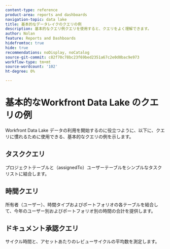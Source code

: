 ```yaml
---
content-type: reference
product-area: reports and dashboards
navigation-topic: data lake
title: 基本的なデータレイクのクエリの例
description: 基本的なクエリ例クエリを使用すると、クエリをよく理解できます。
author: Nolan
feature: Reports and Dashboards
hidefromtoc: true
hide: true
recommendations: noDisplay, noCatalog
source-git-commit: c82f70c78bc23f69bed2351a67c2e0d0bac9e973
workflow-type: tm+mt
source-wordcount: '102'
ht-degree: 0%

---
```


# 基本的なWorkfront Data Lake のクエリの例

Workfront Data Lake データの利用を開始するのに役立つように、以下に、クエリに慣れるために使用できる、基本的なクエリの例を示します。

## タスククエリ

プロジェクトテーブルと（assignedTo）ユーザーテーブルをシンプルなタスクリストに結合します。



## 時間クエリ

所有者（ユーザー）、時間タイプおよびポートフォリオの各テーブルを結合して、今年のユーザー別およびポートフォリオ別の時間の合計を提供します。



## ドキュメント承認クエリ

サイクル時間と、アセットあたりのレビューサイクルの平均数を測定します。
